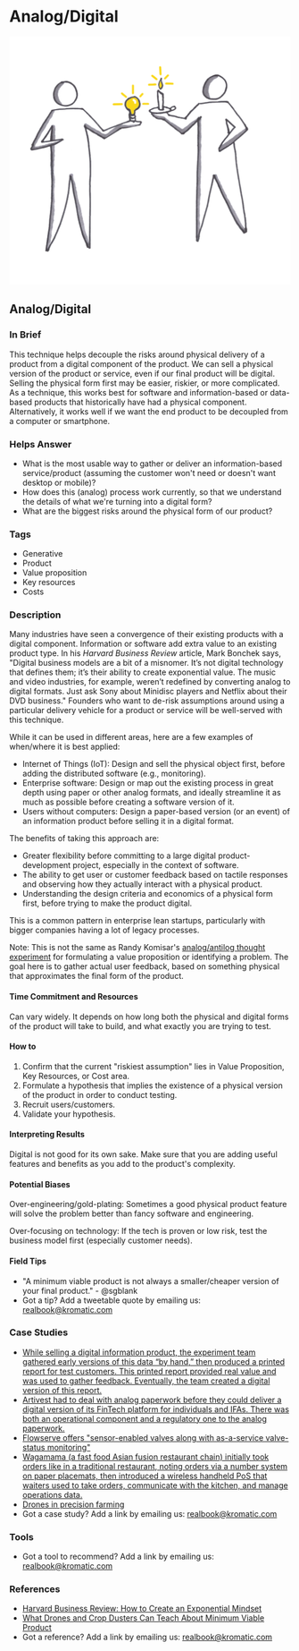 # Analog/Digital

![](../.gitbook/assets/illustration-analog-digital-real-startup-book.png)

## Analog/Digital

### In Brief

This technique helps decouple the risks around physical delivery of a product from a digital component of the product. We can sell a physical version of the product or service, even if our final product will be digital. Selling the physical form first may be easier, riskier, or more complicated. As a technique, this works best for software and information-based or data-based products that historically have had a physical component. Alternatively, it works well if we want the end product to be decoupled from a computer or smartphone.

### Helps Answer

* What is the most usable way to gather or deliver an information-based service/product \(assuming the customer won't need or doesn't want desktop or mobile\)?
* How does this \(analog\) process work currently, so that we understand the details of what we're turning into a digital form?
* What are the biggest risks around the physical form of our product?

### Tags

* Generative
* Product
* Value proposition
* Key resources
* Costs

### Description

Many industries have seen a convergence of their existing products with a digital component. Information or software add extra value to an existing product type. In his _Harvard Business Review_ article, Mark Bonchek says, "Digital business models are a bit of a misnomer. It’s not digital technology that defines them; it’s their ability to create exponential value. The music and video industries, for example, weren’t redefined by converting analog to digital formats. Just ask Sony about Minidisc players and Netflix about their DVD business." Founders who want to de-risk assumptions around using a particular delivery vehicle for a product or service will be well-served with this technique.

While it can be used in different areas, here are a few examples of when/where it is best applied:

* Internet of Things \(IoT\): Design and sell the physical object first, before adding the distributed software \(e.g., monitoring\).
* Enterprise software: Design or map out the existing process in great depth using paper or other analog formats, and ideally streamline it as much as possible before creating a software version of it.
* Users without computers: Design a paper-based version \(or an event\) of an information product before selling it in a digital format.

The benefits of taking this approach are:

* Greater flexibility before committing to a large digital product-development project, especially in the context of software.
* The ability to get user or customer feedback based on tactile responses and observing how they actually interact with a physical product.
* Understanding the design criteria and economics of a physical form first, before trying to make the product digital.

This is a common pattern in enterprise lean startups, particularly with bigger companies having a lot of legacy processes.

Note: This is not the same as Randy Komisar's [analog/antilog thought experiment](http://ecorner.stanford.edu/videos/2418/Analogs-and-Antilogs-Nothing-is-Revolutionary) for formulating a value proposition or identifying a problem. The goal here is to gather actual user feedback, based on something physical that approximates the final form of the product.

#### Time Commitment and Resources

Can vary widely. It depends on how long both the physical and digital forms of the product will take to build, and what exactly you are trying to test.

#### How to

1. Confirm that the current "riskiest assumption" lies in Value Proposition, Key Resources, or Cost area. 
2. Formulate a hypothesis that implies the existence of a physical version of the product in order to conduct testing.
3. Recruit users/customers.
4. Validate your hypothesis.

#### Interpreting Results

Digital is not good for its own sake. Make sure that you are adding useful features and benefits as you add to the product's complexity.

#### Potential Biases

Over-engineering/gold-plating: Sometimes a good physical product feature will solve the problem better than fancy software and engineering.

Over-focusing on technology: If the tech is proven or low risk, test the business model first \(especially customer needs\).

#### Field Tips

* "A minimum viable product is not always a smaller/cheaper version of your final product." - @sgblank 
* Got a tip? Add a tweetable quote by emailing us: [realbook@kromatic.com](mailto:realbook@kromatic.com)

### Case Studies

* [While selling a digital information product, the experiment team gathered early versions of this data “by hand,” then produced a printed report for test customers. This printed report provided real value and was used to gather feedback. Eventually, the team created a digital version of this report.](http://www.movestheneedle.com/blog/enterprise-lean-startup-experiment-examples/)
* [Artivest had to deal with analog paperwork before they could deliver a digital version of its FinTech platform for individuals and IFAs. There was both an operational component and a regulatory one to the analog paperwork.](https://leanstartup.co/how-one-fitech-company-used-lean-startup-in-a-regulated-industry/) 
* [Flowserve offers "sensor-enabled valves along with as-a-service valve-status monitoring"](https://dupress.deloitte.com/dup-us-en/focus/internet-of-things/connected-products-designing-for-internet-of-things.html)
* [Wagamama \(a fast food Asian fusion restaurant chain\) initially took orders like in a traditional restaurant, noting orders via a number system on paper placemats, then introduced a wireless handheld PoS that waiters used to take orders, communicate with the kitchen, and manage operations data.](https://www.oracle.com/industries/hospitality/products/handheld-devices.html)
* [Drones in precision farming](https://steveblank.com/2013/07/22/an-mvp-is-not-a-cheaper-product-its-about-smart-learning/)
* Got a case study? Add a link by emailing us: [realbook@kromatic.com](mailto:realbook@kromatic.com) 

### Tools

* Got a tool to recommend? Add a link by emailing us: [realbook@kromatic.com](mailto:realbook@kromatic.com)

### References

* [Harvard Business Review: How to Create an Exponential Mindset](https://hbr.org/2016/07/how-to-create-an-exponential-mindset)
* [What Drones and Crop Dusters Can Teach About Minimum Viable Product](https://hbr.org/2014/02/what-drones-and-crop-dusters-can-teach-about-minimum-viable-product)
* Got a reference? Add a link by emailing us: [realbook@kromatic.com](https://github.com/trikro/the-real-startup-book/tree/6a17bc36666863334ffdefad4f2a9abf3e12ce13/part5-generative_product_research/realbook@kromatic.com) 

